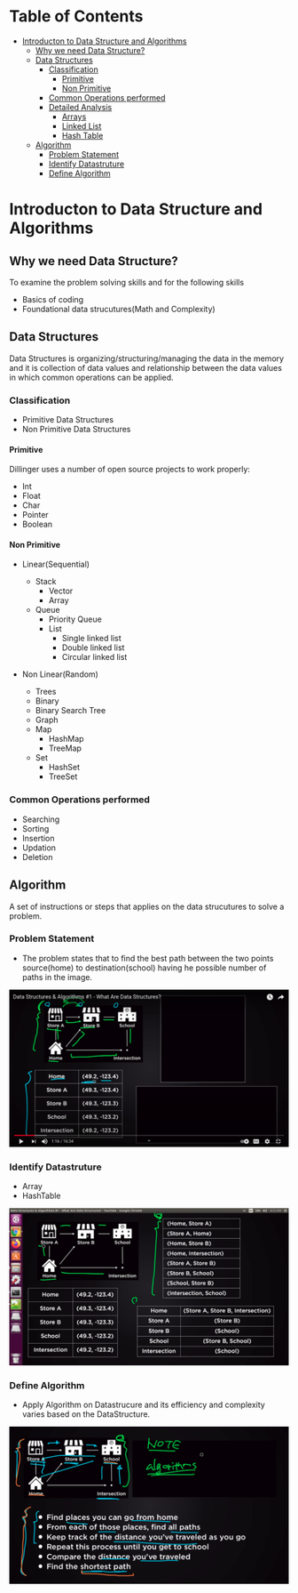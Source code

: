 Table of Contents
=================

   * [Introducton to Data Structure and Algorithms](#introducton-to-data-structure-and-algorithms)
      * [Why we need Data Structure?](#why-we-need-data-structure)
      * [Data Structures](#data-structures)
         * [Classification](#classification)
            * [Primitive](#primitive)
            * [Non Primitive](#non-primitive)
         * [Common Operations performed](#common-operations-performed)
		* [Detailed Analysis]()
			* [Arrays](Arrays.md)
			* [Linked List](Linkedlist.md)
			* [Hash Table](Hashtable.md)
      * [Algorithm](#algorithm)
         * [Problem Statement](#problem-statement)
         * [Identify Datastruture](#identify-datastruture)
         * [Define Algorithm](#define-algorithm)

# Introducton to Data Structure and Algorithms

## Why we need Data Structure?
To examine the problem solving skills and for the following  skills

- Basics of coding 
- Foundational data strucutures(Math and Complexity)

## Data Structures

Data Structures is organizing/structuring/managing the data in the memory and it is collection of data values and relationship between the data values in which common operations can be applied. 

### Classification

- Primitive Data Structures
- Non Primitive Data Structures


#### Primitive

Dillinger uses a number of open source projects to work properly:

- Int
- Float
- Char
- Pointer
- Boolean

#### Non Primitive

-  Linear(Sequential)
	- Stack
		- Vector
		- Array
	- Queue
		- Priority Queue
		- List
			- Single linked list
			- Double linked list
			- Circular linked list
	

- Non Linear(Random)
	- Trees 
	- Binary 
	- Binary Search Tree
	- Graph
	- Map
		- HashMap
		- TreeMap
	- Set
		- HashSet
		- TreeSet

### Common Operations performed

- Searching
- Sorting
- Insertion
- Updation
- Deletion


##  Algorithm

A set of instructions or steps that applies on the data strucutures to solve a problem. 

### Problem Statement

-  The problem states that to find the best path between the two points source(home) to destination(school) having  he possible number of paths in the image.

![Problem](images/Problem.png "ProblemStatement")

### Identify Datastruture 

-  Array
-  HashTable

![Problem](images/ProblemDS.png "ProblemDS")

### Define Algorithm

-  Apply Algorithm on Datastrucure and its efficiency and complexity varies based on the DataStructure.

![Problem](images/DSAlgo.png "DSAlgo")